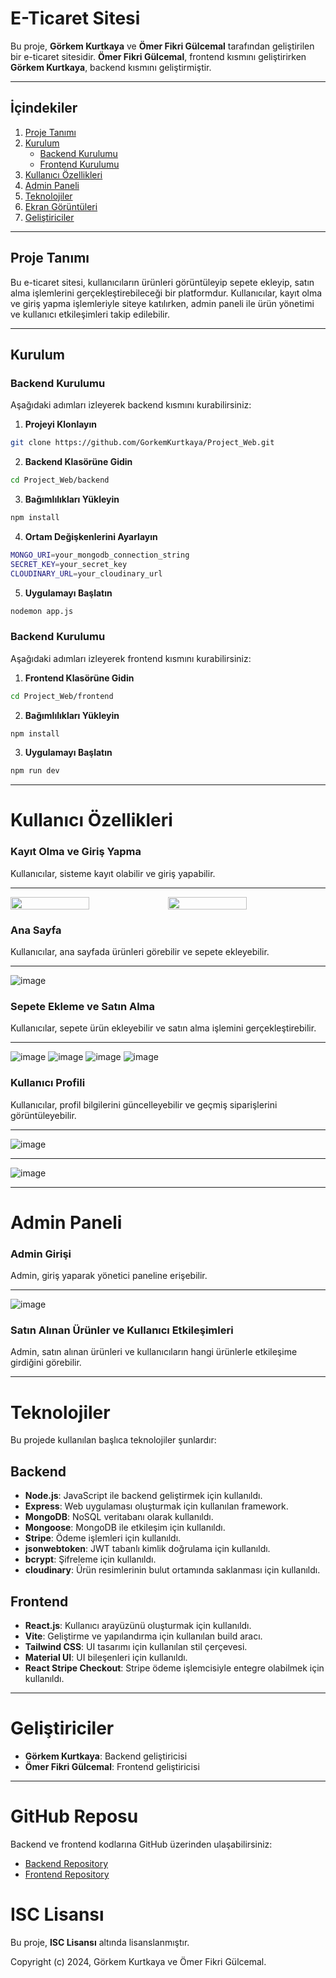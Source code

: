 #  E-Ticaret Sitesi

Bu proje, **Görkem Kurtkaya** ve **Ömer Fikri Gülcemal** tarafından geliştirilen bir e-ticaret sitesidir. **Ömer Fikri Gülcemal**, frontend kısmını geliştirirken **Görkem Kurtkaya**, backend kısmını geliştirmiştir.

---

## İçindekiler

1. [Proje Tanımı](#proje-tanımı)
2. [Kurulum](#kurulum)
   - [Backend Kurulumu](#backend-kurulumu)
   - [Frontend Kurulumu](#frontend-kurulumu)
3. [Kullanıcı Özellikleri](#kullanıcı-özellikleri)
4. [Admin Paneli](#admin-paneli)
5. [Teknolojiler](#teknolojiler)
6. [Ekran Görüntüleri](#ekran-görüntüleri)
7. [Geliştiriciler](#geliştiriciler)

---

## Proje Tanımı

Bu e-ticaret sitesi, kullanıcıların ürünleri görüntüleyip sepete ekleyip, satın alma işlemlerini gerçekleştirebileceği bir platformdur. Kullanıcılar, kayıt olma ve giriş yapma işlemleriyle siteye katılırken, admin paneli ile ürün yönetimi ve kullanıcı etkileşimleri takip edilebilir.

---

## Kurulum

### Backend Kurulumu

Aşağıdaki adımları izleyerek backend kısmını kurabilirsiniz:

1. **Projeyi Klonlayın**

```bash
git clone https://github.com/GorkemKurtkaya/Project_Web.git
```

2. **Backend Klasörüne Gidin**

```bash
cd Project_Web/backend
```

3. **Bağımlılıkları Yükleyin**

```bash
npm install
```  
4. **Ortam Değişkenlerini Ayarlayın**

```bash
MONGO_URI=your_mongodb_connection_string
SECRET_KEY=your_secret_key
CLOUDINARY_URL=your_cloudinary_url
``` 
5. **Uygulamayı Başlatın**

```bash
nodemon app.js
``` 

### Backend Kurulumu

Aşağıdaki adımları izleyerek frontend kısmını kurabilirsiniz:


1. **Frontend Klasörüne Gidin**

```bash
cd Project_Web/frontend
```

2. **Bağımlılıkları Yükleyin**

```bash
npm install
```  
3. **Uygulamayı Başlatın**

```bash
npm run dev
``` 

*************

# Kullanıcı Özellikleri

### Kayıt Olma ve Giriş Yapma
Kullanıcılar, sisteme kayıt olabilir ve giriş yapabilir.
****
<div style="display: flex; justify-content: space-between;">
  <img src="https://github.com/user-attachments/assets/13819d1b-2b5a-40a8-ba6f-a0ab193badd8" width="50%" />
  <img src="https://github.com/user-attachments/assets/7a6dccc8-8c4e-4989-858d-1b68aafb5388" width="50%" />
</div>

### Ana Sayfa
Kullanıcılar, ana sayfada ürünleri görebilir ve sepete ekleyebilir.
****
![image](https://github.com/user-attachments/assets/8e96baa7-a9fb-4ec7-b46a-f63151b49d0a)



### Sepete Ekleme ve Satın Alma
Kullanıcılar, sepete ürün ekleyebilir ve satın alma işlemini gerçekleştirebilir.
*****
![image](https://github.com/user-attachments/assets/ca6daf11-a541-4876-9922-59d7c1433f88)
![image](https://github.com/user-attachments/assets/4da373e4-f600-49d6-beb4-f433b9b91f65)
![image](https://github.com/user-attachments/assets/970f1798-db58-4d1e-97a5-3c080a53de64)
![image](https://github.com/user-attachments/assets/14852082-6e5d-4078-aff5-4daa5f2aada5)




### Kullanıcı Profili
Kullanıcılar, profil bilgilerini güncelleyebilir ve geçmiş siparişlerini görüntüleyebilir.
***
![image](https://github.com/user-attachments/assets/2e15c324-83de-442f-b9ff-ac78ab34d741)
****
![image](https://github.com/user-attachments/assets/af436d34-daed-41ac-baf8-6be49de7b6a6)



---

# Admin Paneli

### Admin Girişi
Admin, giriş yaparak yönetici paneline erişebilir.

***
![image](https://github.com/user-attachments/assets/5022aff0-b2ec-4230-922b-cc0cc69fc6ab)





### Satın Alınan Ürünler ve Kullanıcı Etkileşimleri
Admin, satın alınan ürünleri ve kullanıcıların hangi ürünlerle etkileşime girdiğini görebilir.

---

# Teknolojiler

Bu projede kullanılan başlıca teknolojiler şunlardır:

## Backend
- **Node.js**: JavaScript ile backend geliştirmek için kullanıldı.
- **Express**: Web uygulaması oluşturmak için kullanılan framework.
- **MongoDB**: NoSQL veritabanı olarak kullanıldı.
- **Mongoose**: MongoDB ile etkileşim için kullanıldı.
- **Stripe**: Ödeme işlemleri için kullanıldı.
- **jsonwebtoken**: JWT tabanlı kimlik doğrulama için kullanıldı.
- **bcrypt**: Şifreleme için kullanıldı.
- **cloudinary**: Ürün resimlerinin bulut ortamında saklanması için kullanıldı.

## Frontend
- **React.js**: Kullanıcı arayüzünü oluşturmak için kullanıldı.
- **Vite**: Geliştirme ve yapılandırma için kullanılan build aracı.
- **Tailwind CSS**: UI tasarımı için kullanılan stil çerçevesi.
- **Material UI**: UI bileşenleri için kullanıldı.
- **React Stripe Checkout**: Stripe ödeme işlemcisiyle entegre olabilmek için kullanıldı.

---

# Geliştiriciler
- **Görkem Kurtkaya**: Backend geliştiricisi
- **Ömer Fikri Gülcemal**: Frontend geliştiricisi

---

# GitHub Reposu

Backend ve frontend kodlarına GitHub üzerinden ulaşabilirsiniz:

- [Backend Repository]([https://github.com/GorkemKurtkaya/Project_Web](https://github.com/GorkemKurtkaya/Project_Web/tree/main/backend))
- [Frontend Repository]([https://github.com/GorkemKurtkaya/Project_Web](https://github.com/GorkemKurtkaya/Project_Web/tree/main/frontend))

# ISC Lisansı

Bu proje, **ISC Lisansı** altında lisanslanmıştır.

Copyright (c) 2024, Görkem Kurtkaya ve Ömer Fikri Gülcemal.



